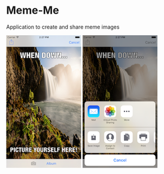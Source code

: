 # Meme-Me
Application to create and share meme images

![Alt text](https://github.com/Marquis103/Meme-Me/blob/master/MemedImage.png) ![Alt text](https://github.com/Marquis103/Meme-Me/blob/master/ShareMemedImage.png)
